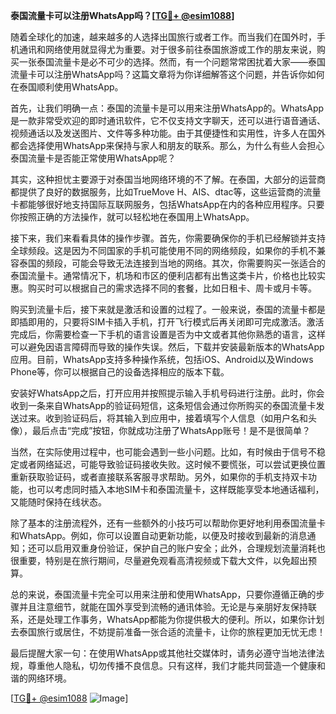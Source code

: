 **泰国流量卡可以注册WhatsApp吗？[[TG💪+ @esim1088](https://t.me/s/esim1088)]**

随着全球化的加速，越来越多的人选择出国旅行或者工作。而当我们在国外时，手机通讯和网络使用就显得尤为重要。对于很多前往泰国旅游或工作的朋友来说，购买一张泰国流量卡是必不可少的选择。然而，有一个问题常常困扰着大家——泰国流量卡可以注册WhatsApp吗？这篇文章将为你详细解答这个问题，并告诉你如何在泰国顺利使用WhatsApp。

首先，让我们明确一点：泰国的流量卡是可以用来注册WhatsApp的。WhatsApp是一款非常受欢迎的即时通讯软件，它不仅支持文字聊天，还可以进行语音通话、视频通话以及发送图片、文件等多种功能。由于其便捷性和实用性，许多人在国外都会选择使用WhatsApp来保持与家人和朋友的联系。那么，为什么有些人会担心泰国流量卡是否能正常使用WhatsApp呢？

其实，这种担忧主要源于对泰国当地网络环境的不了解。在泰国，大部分的运营商都提供了良好的数据服务，比如TrueMove H、AIS、dtac等，这些运营商的流量卡都能够很好地支持国际互联网服务，包括WhatsApp在内的各种应用程序。只要你按照正确的方法操作，就可以轻松地在泰国用上WhatsApp。

接下来，我们来看看具体的操作步骤。首先，你需要确保你的手机已经解锁并支持全球频段。这是因为不同国家的手机可能使用不同的网络频段，如果你的手机不兼容泰国的频段，可能会导致无法连接到当地的网络。其次，你需要购买一张适合的泰国流量卡。通常情况下，机场和市区的便利店都有出售这类卡片，价格也比较实惠。购买时可以根据自己的需求选择不同的套餐，比如日租卡、周卡或月卡等。

购买到流量卡后，接下来就是激活和设置的过程了。一般来说，泰国的流量卡都是即插即用的，只要将SIM卡插入手机，打开飞行模式后再关闭即可完成激活。激活完成后，你需要检查一下手机的语言设置是否为中文或者其他你熟悉的语言，这样可以避免因语言障碍而导致的操作失误。然后，下载并安装最新版本的WhatsApp应用。目前，WhatsApp支持多种操作系统，包括iOS、Android以及Windows Phone等，你可以根据自己的设备选择相应的版本下载。

安装好WhatsApp之后，打开应用并按照提示输入手机号码进行注册。此时，你会收到一条来自WhatsApp的验证码短信，这条短信会通过你所购买的泰国流量卡发送过来。收到验证码后，将其输入到应用中，接着填写个人信息（如用户名和头像），最后点击“完成”按钮，你就成功注册了WhatsApp账号！是不是很简单？

当然，在实际使用过程中，也可能会遇到一些小问题。比如，有时候由于信号不稳定或者网络延迟，可能导致验证码接收失败。这时候不要慌张，可以尝试更换位置重新获取验证码，或者直接联系客服寻求帮助。另外，如果你的手机支持双卡功能，也可以考虑同时插入本地SIM卡和泰国流量卡，这样既能享受本地通话福利，又能随时保持在线状态。

除了基本的注册流程外，还有一些额外的小技巧可以帮助你更好地利用泰国流量卡和WhatsApp。例如，你可以设置自动更新功能，以便及时接收到最新的消息通知；还可以启用双重身份验证，保护自己的账户安全；此外，合理规划流量消耗也很重要，特别是在旅行期间，尽量避免观看高清视频或下载大文件，以免超出预算。

总的来说，泰国流量卡完全可以用来注册和使用WhatsApp，只要你遵循正确的步骤并且注意细节，就能在国外享受到流畅的通讯体验。无论是与亲朋好友保持联系，还是处理工作事务，WhatsApp都能为你提供极大的便利。所以，如果你计划去泰国旅行或居住，不妨提前准备一张合适的流量卡，让你的旅程更加无忧无虑！

最后提醒大家一句：在使用WhatsApp或其他社交媒体时，请务必遵守当地法律法规，尊重他人隐私，切勿传播不良信息。只有这样，我们才能共同营造一个健康和谐的网络环境。

[[TG💪+ @esim1088](https://t.me/s/esim1088) ![Image](https://i.postimg.cc/4NQfJmqS/Snipaste-2025-05-13-00-14-12.png)]